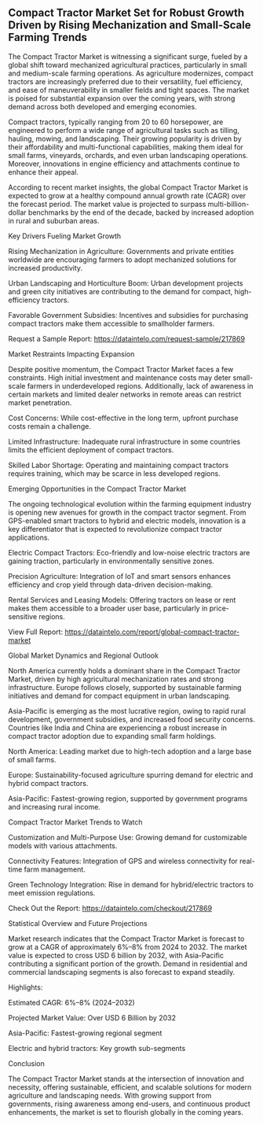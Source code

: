 ## Compact Tractor Market Set for Robust Growth Driven by Rising Mechanization and Small-Scale Farming Trends

The Compact Tractor Market is witnessing a significant surge, fueled by a global shift toward mechanized agricultural practices, particularly in small and medium-scale farming operations. As agriculture modernizes, compact tractors are increasingly preferred due to their versatility, fuel efficiency, and ease of maneuverability in smaller fields and tight spaces. The market is poised for substantial expansion over the coming years, with strong demand across both developed and emerging economies.

Compact tractors, typically ranging from 20 to 60 horsepower, are engineered to perform a wide range of agricultural tasks such as tilling, hauling, mowing, and landscaping. Their growing popularity is driven by their affordability and multi-functional capabilities, making them ideal for small farms, vineyards, orchards, and even urban landscaping operations. Moreover, innovations in engine efficiency and attachments continue to enhance their appeal.

According to recent market insights, the global Compact Tractor Market is expected to grow at a healthy compound annual growth rate (CAGR) over the forecast period. The market value is projected to surpass multi-billion-dollar benchmarks by the end of the decade, backed by increased adoption in rural and suburban areas.

Key Drivers Fueling Market Growth

Rising Mechanization in Agriculture: Governments and private entities worldwide are encouraging farmers to adopt mechanized solutions for increased productivity.

Urban Landscaping and Horticulture Boom: Urban development projects and green city initiatives are contributing to the demand for compact, high-efficiency tractors.

Favorable Government Subsidies: Incentives and subsidies for purchasing compact tractors make them accessible to smallholder farmers.

Request a Sample Report:
https://dataintelo.com/request-sample/217869

Market Restraints Impacting Expansion

Despite positive momentum, the Compact Tractor Market faces a few constraints. High initial investment and maintenance costs may deter small-scale farmers in underdeveloped regions. Additionally, lack of awareness in certain markets and limited dealer networks in remote areas can restrict market penetration.

Cost Concerns: While cost-effective in the long term, upfront purchase costs remain a challenge.

Limited Infrastructure: Inadequate rural infrastructure in some countries limits the efficient deployment of compact tractors.

Skilled Labor Shortage: Operating and maintaining compact tractors requires training, which may be scarce in less developed regions.

Emerging Opportunities in the Compact Tractor Market

The ongoing technological evolution within the farming equipment industry is opening new avenues for growth in the compact tractor segment. From GPS-enabled smart tractors to hybrid and electric models, innovation is a key differentiator that is expected to revolutionize compact tractor applications.

Electric Compact Tractors: Eco-friendly and low-noise electric tractors are gaining traction, particularly in environmentally sensitive zones.

Precision Agriculture: Integration of IoT and smart sensors enhances efficiency and crop yield through data-driven decision-making.

Rental Services and Leasing Models: Offering tractors on lease or rent makes them accessible to a broader user base, particularly in price-sensitive regions.

View Full Report:
https://dataintelo.com/report/global-compact-tractor-market

Global Market Dynamics and Regional Outlook

North America currently holds a dominant share in the Compact Tractor Market, driven by high agricultural mechanization rates and strong infrastructure. Europe follows closely, supported by sustainable farming initiatives and demand for compact equipment in urban landscaping.

Asia-Pacific is emerging as the most lucrative region, owing to rapid rural development, government subsidies, and increased food security concerns. Countries like India and China are experiencing a robust increase in compact tractor adoption due to expanding small farm holdings.

North America: Leading market due to high-tech adoption and a large base of small farms.

Europe: Sustainability-focused agriculture spurring demand for electric and hybrid compact tractors.

Asia-Pacific: Fastest-growing region, supported by government programs and increasing rural income.

Compact Tractor Market Trends to Watch

Customization and Multi-Purpose Use: Growing demand for customizable models with various attachments.

Connectivity Features: Integration of GPS and wireless connectivity for real-time farm management.

Green Technology Integration: Rise in demand for hybrid/electric tractors to meet emission regulations.

Check Out the Report:
https://dataintelo.com/checkout/217869

Statistical Overview and Future Projections

Market research indicates that the Compact Tractor Market is forecast to grow at a CAGR of approximately 6%–8% from 2024 to 2032. The market value is expected to cross USD 6 billion by 2032, with Asia-Pacific contributing a significant portion of the growth. Demand in residential and commercial landscaping segments is also forecast to expand steadily.

Highlights:

Estimated CAGR: 6%–8% (2024–2032)

Projected Market Value: Over USD 6 Billion by 2032

Asia-Pacific: Fastest-growing regional segment

Electric and hybrid tractors: Key growth sub-segments

Conclusion

The Compact Tractor Market stands at the intersection of innovation and necessity, offering sustainable, efficient, and scalable solutions for modern agriculture and landscaping needs. With growing support from governments, rising awareness among end-users, and continuous product enhancements, the market is set to flourish globally in the coming years.

